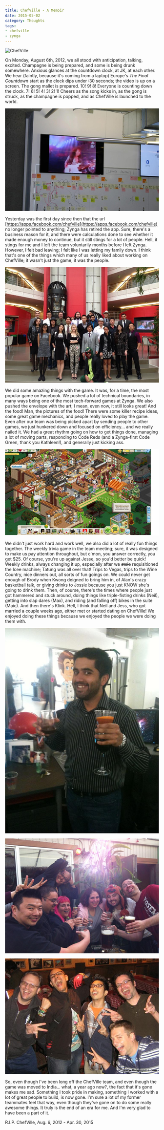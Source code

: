 ```yaml
---
title: ChefVille - A Memoir
date: 2015-05-02
category: Thoughts
tags: 
- chefville
- zynga
---
```


![ChefVille](images/chefville.jpg )

On Monday, August 6th, 2012, we all stood with anticipation, talking, excited. Champagne is being prepared, and some is
being drunk somewhere. Anxious glances at the countdown clock, at JK, at each other. We hear (faintly, because it's
coming from a laptop) Europe's _The Final Countdown_ start as the clock dips under :30 seconds; the video is up on a
screen. The gong mallet is prepared. 10! 9! 8! Everyone is counting down the clock. 7! 6! 5! 4! 3! 2! 1! Cheers as the
song kicks in, as the gong is struck, as the champagne is popped, and as ChefVille is launched to the world.

![Freakin' Europe!](/assets/img/posts/chefvila-memoir/chefville_launch_day.jpg)

Yesterday was the first day since then that the url [https://apps.facebook.com/chefville](https://apps.facebook.com/chefville)
no longer pointed to anything; Zynga has retired the app. Sure, there's a business reason for it, and there were
calculations done to see whether it made enough money to continue, but it still stings for a lot of people. Hell, it
stings for me and I left the team voluntarily months before I left Zynga. However, I felt bad leaving; I felt like I was
letting my family down. I think that's one of the things which many of us really liked about working on ChefVille; it
wasn't just the game, it was the people.

![Chef team](/assets/img/posts/chefvila-memoir/chefville_team.jpg)

We did some amazing things with the game. It was, for a time, the most popular game on Facebook. We pushed a lot of
technical boundaries, in many ways being one of the most tech-forward games at Zynga. We also pushed the envelope with
the art; I mean, even now, it still looks great! And the food! Man, the pictures of the food! There were some killer
recipe ideas, some great game mechanics, and people really loved to play the game. Even after our team was being picked
apart by sending people to other games, we just hunkered down and focused on efficiency... and we really nailed it. We
had a great rhythm going on how to get things done, managing a lot of moving parts, responding to Code Reds (and a
Zynga-first Code Green, thank you Kathleen!), and generally just kicking ass.

![ChefVille screen shot](/assets/img/posts/chefvila-memoir/chefville_screenshot.jpg)

We didn't just work hard and work well, we also did a lot of really fun things together. The weekly trivia game in the
team meeting; sure, it was designed to make us pay attention throughout, but c'mon, you answer correctly, you get $25.
Of course, you're up against Jesse, so you'd better be quick! Weekly drinks, always changing it up, especially after we
<strike>stole</strike> requisitioned the Icee machine; Tatung was all over that! Trips to Vegas, trips to the Wine
Country, nice dinners out, all sorts of fun goings on. We could never get enough of Brody when Kwong deigned to bring him
in, of Alan's crazy basketball talk, or giving drinks to Jossie because you just KNOW she's going to drink them. Then,
of course, there's the times where people just got hammered and stuck around, doing things like triple-fisting drinks
(Neil), getting into slap dares (Max), and riding (and falling off) bikes in the suite (Maic). And then there's Klink.
Hell, I think that Neil and Jess, who got married a couple weeks ago, either met or started dating on ChefVille! We
enjoyed doing these things because we enjoyed the people we were doing them with.

![triplefist](/assets/img/posts/chefvila-memoir/chefville_triple_fist.jpg)

![shenanigans](/assets/img/posts/chefvila-memoir/chefville_shenanigans.jpg)

![more shenanigans](/assets/img/posts/chefvila-memoir/chefville_more_shenanigans.jpg)

So, even though I've been long off the ChefVille team, and even though the game was moved to India... what, a year ago
now?, the fact that it's gone makes me sad. Something I took pride in making, something I worked with a lot of great
people to build, is now gone. I'm sure a lot of my former teammates feel that way, even though they've gone on to
do some really awesome things. It truly is the end of an era for me. And I'm very glad to have been a part of it.

R.I.P. ChefVille, Aug. 6, 2012 - Apr. 30, 2015

